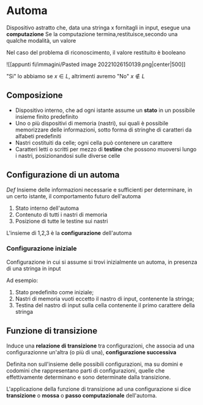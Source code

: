 # Automa

Dispositivo astratto che, data una stringa x fornitagli in input, esegue una **computazione**
Se la computazione termina,restituisce,secondo una qualche modalità, un valore

Nel caso del problema di riconoscimento, il valore restituito è booleano

![[appunti fi/immagini/Pasted image 20221026150139.png|center|500]]

"Si" lo abbiamo se $x\in L$, altrimenti avremo "No" $x\not\in L$

## Composizione

- Dispositivo interno, che ad ogni istante assume un **stato** in un possibile insieme finito predefinito
- Uno o più dispositivi di memoria (nastri), sui quali è possibile memorizzare delle informazioni, sotto forma di stringhe di caratteri da alfabeti predefiniti
- Nastri costituiti da celle; ogni cella può contenere un carattere
- Caratteri letti o scritti per mezzo di **testine** che possono muoversi lungo i nastri, posizionandosi sulle diverse celle

## Configurazione di un automa
_Def_
Insieme delle informazioni necessarie e sufficienti per determinare, in un certo istante, il comportamento futuro dell'automa

1. Stato interno dell'automa
2. Contenuto di tutti i nastri di memoria
3. Posizione di tutte le testine sui nastri

L'insieme di 1,2,3 è la **configurazione** dell'automa

### Configurazione iniziale

Configurazione in cui si assume si trovi inizialmente un automa, in presenza di una stringa in input

Ad esempio:
1. Stato predefinito come iniziale;
2. Nastri di memoria vuoti eccetto il nastro di input, contenente la stringa;
3. Testina del nastro di input sulla cella contenente il primo carattere della stringa

## Funzione di transizione

Induce una **relazione di transizione** tra configurazioni, che associa ad una configurazionne un'altra (o più di una), **configurazione successiva**

Definita non sull'insieme delle possibili configurazioni, ma su domini e codomini che rappresentano parti di configurazioni, quelle che effettivamente determinano e sono determinate dalla transizione.

L'applicazione della funzione di transizione ad una configurazione si dice **transizione** o **mossa** o **passo computazionale** dell'automa.
